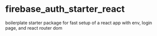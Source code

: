# firebase_auth_starter_react
boilerplate starter package for fast setup of a react app with env, login page, and react router dom
